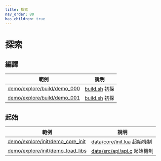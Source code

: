 ```yaml
---
title: 探索
nav_order: 80
has_children: true
---
```


# 探索


## 編譯

| 範例 | 說明 |
| --- | --- |
| [demo/explore/build/demo_000](https://github.com/samwhelp/note-about-lite-editor/tree/master/demo/explore/build/demo_000) | [build.sh](https://github.com/rxi/lite/blob/master/build.sh) 初探 |
| [demo/explore/build/demo_001](https://github.com/samwhelp/note-about-lite-editor/tree/master/demo/explore/build/demo_001) | [build.sh](https://github.com/rxi/lite/blob/master/build.sh) 初探 |


## 起始

| 範例 | 說明 |
| --- | --- |
| [demo/explore/init/demo_core_init](https://github.com/samwhelp/note-about-lite-editor/tree/master/demo/explore/init/demo_core_init) | [data/core/init.lua](https://github.com/rxi/lite/blob/master/data/core/init.lua) 起始機制 |
| [demo/explore/init/demo_load_libs](https://github.com/samwhelp/note-about-lite-editor/tree/master/demo/explore/init/demo_load_libs) | [data/src/api/api.c](https://github.com/rxi/lite/blob/master/src/api/api.c) 起始機制 |
